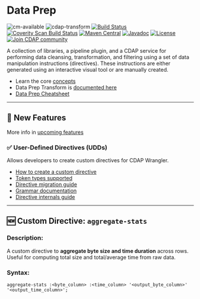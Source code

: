 # Data Prep

![cm-available](https://cdap-users.herokuapp.com/assets/cm-available.svg)
![cdap-transform](https://cdap-users.herokuapp.com/assets/cdap-transform.svg)
[![Build Status](https://travis-ci.org/cdapio/hydrator-plugins.svg?branch=develop)](https://travis-ci.org/cdapio/hydrator-plugins)
[![Coverity Scan Build Status](https://scan.coverity.com/projects/11434/badge.svg)](https://scan.coverity.com/projects/hydrator-wrangler-transform)
[![Maven Central](https://maven-badges.herokuapp.com/maven-central/io.cdap.wrangler/wrangler-core/badge.svg)](https://maven-badges.herokuapp.com/maven-central/io.cdap.wrangler/wrangler-core)
[![Javadoc](https://javadoc-emblem.rhcloud.com/doc/io.cdap.wrangler/wrangler-core/badge.svg)](http://www.javadoc.io/doc/io.cdap.wrangler/wrangler-core)
[![License](https://img.shields.io/badge/License-Apache%202.0-blue.svg)](https://opensource.org/licenses/Apache-2.0)
[![Join CDAP community](https://cdap-users.herokuapp.com/badge.svg?t=wrangler)](https://cdap-users.herokuapp.com?t=1)

A collection of libraries, a pipeline plugin, and a CDAP service for performing data
cleansing, transformation, and filtering using a set of data manipulation instructions
(directives). These instructions are either generated using an interactive visual tool or
are manually created.

- Learn the core [concepts](wrangler-docs/concepts.md)
- Data Prep Transform is [documented here](wrangler-transform/wrangler-docs/data-prep-transform.md)
- [Data Prep Cheatsheet](wrangler-docs/cheatsheet.md)

---

## 🚀 New Features

More info in [upcoming features](wrangler-docs/upcoming-features.md)

### ✅ User-Defined Directives (UDDs)
Allows developers to create custom directives for CDAP Wrangler.

- [How to create a custom directive](wrangler-docs/custom-directive.md)
- [Token types supported](../api/src/main/java/io/cdap/wrangler/api/parser/TokenType.java)
- [Directive migration guide](wrangler-docs/directive-migration.md)
- [Grammar documentation](wrangler-docs/grammar/grammar-info.md)
- [Directive internals guide](wrangler-docs/udd-internal.md)

---

## 🆕 Custom Directive: `aggregate-stats`

### Description:
A custom directive to **aggregate byte size and time duration** across rows. Useful for computing total size and total/average time from raw data.

### Syntax:
```wrangler
aggregate-stats :<byte_column> :<time_column> '<output_byte_column>' '<output_time_column>';
